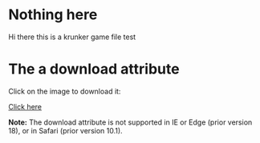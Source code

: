 # Nothing here
Hi there this is a krunker game file test



<h1>The a download attribute</h1>

<p>Click on the image to download it:<p>
<a href="settings.txt" download="settings.txt">Click here</a>

<p><b>Note:</b> The download attribute is not supported in IE or Edge (prior version 18), or in Safari (prior version 10.1).</p>
